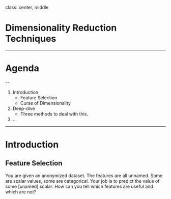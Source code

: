 class: center, middle

# Dimensionality Reduction Techniques

---

# Agenda

--

1. Introduction
    - Feature Selection
    - Curse of Dimensionality
2. Deep-dive
    - Three methods to deal with this.
3. ...

---

# Introduction

## Feature Selection

You are given an anonymized dataset. The features are all unnamed. Some are scalar values, some are categorical. Your job is to predict the value of some [unamed] scalar. How can you tell which features are useful and which are not?


